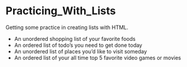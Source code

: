 # Practicing_With_Lists
Getting some practice in creating lists with HTML.
- An unordered shopping list of your favorite foods
- An ordered list of todo’s you need to get done today
- An unordered list of places you’d like to visit someday
- An ordered list of your all time top 5 favorite video games or movies
